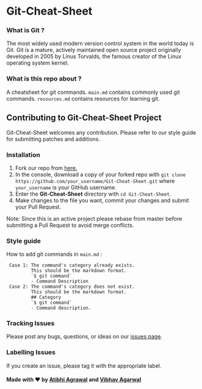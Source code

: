 # Git-Cheat-Sheet

### **What is Git ?**

The most widely used modern version control system in the world today is Git. Git is a mature, actively maintained open source project originally developed in 2005 by Linus Torvalds, the famous creator of the Linux operating system kernel.

### **What is this repo about ?**

A cheatsheet for git commands. 
`main.md` contains commonly used git commands.
`resources.md` contains resources for learning git. 

## Contributing to Git-Cheat-Sheet Project

Git-Cheat-Sheet welcomes any contribution. Please refer to our style guide for submitting patches and additions.

### Installation
1. Fork our repo from [here.](https://github.com/aSquare14/Git-Cheat-Sheet)
2. In the console, download a copy of your forked repo with `git clone https://github.com/your_username/Git-Cheat-Sheet.git` where `your_username` is your GitHub username.
3. Enter the **Git-Cheat-Sheet** directory with `cd Git-Cheat-Sheet`.
4. Make changes to the file you want, commit your changes and submit your Pull Request.

Note: Since this is an active project please rebase from master before submitting a Pull Request to avoid merge conflicts.  

### Style guide
How to add git commands in `main.md` :
     
     Case 1: The command's category already exists. 
             This should be the markdown format. 
             `$ git command`
             - Command Description
     Case 2: The command's category does not exist. 
             This should be the markdown format.
             ## Category
             `$ git command`
             - Command description.

### Tracking Issues

Please post any bugs, questions, or ideas on our
[issues page](https://github.com/aSquare14/Git-Cheat-Sheet/issues). 

### Labelling Issues

If you create an issue, please tag it with the appropriate label. 

#### Made with <span class="heart">❤</span> by [Atibhi Agrawal](https://github.com/asquare14/) and [Vibhav Agarwal](https://github.com/vibhavagarwal5?)
